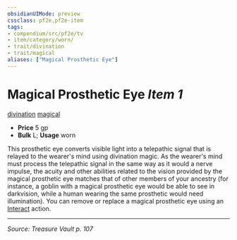 ```yaml
---
obsidianUIMode: preview
cssclass: pf2e,pf2e-item
tags:
- compendium/src/pf2e/tv
- item/category/worn/
- trait/divination
- trait/magical
aliases: ["Magical Prosthetic Eye"]
---
```

# Magical Prosthetic Eye *Item 1*  
[divination](divination.md "Divination School Trait")  [magical](magical.md "Magical Item Trait")  

- **Price** 5 gp
- **Bulk** L; **Usage** worn

This prosthetic eye converts visible light into a telepathic signal that is relayed to the wearer's mind using divination magic. As the wearer's mind must process the telepathic signal in the same way as it would a nerve impulse, the acuity and other abilities related to the vision provided by the magical prosthetic eye matches that of other members of your ancestry (for instance, a goblin with a magical prosthetic eye would be able to see in darkvision, while a human wearing the same prosthetic would need illumination). You can remove or replace a magical prosthetic eye using an [Interact](interact.md) action.


---
*Source: Treasure Vault p. 107*